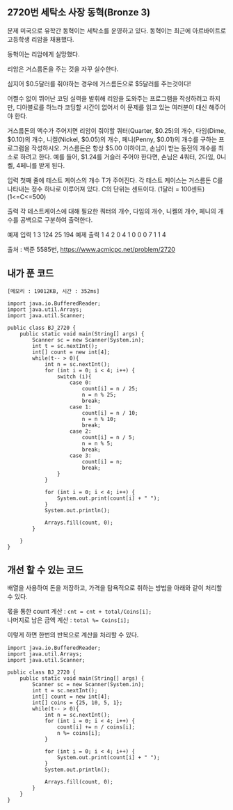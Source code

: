 ## 2720번 세탁소 사장 동혁(Bronze 3)

문제
미국으로 유학간 동혁이는 세탁소를 운영하고 있다. 동혁이는 최근에 아르바이트로 고등학생 리암을 채용했다.

동혁이는 리암에게 실망했다.

리암은 거스름돈을 주는 것을 자꾸 실수한다.

심지어 $0.5달러를 줘야하는 경우에 거스름돈으로 $5달러를 주는것이다!

어쩔수 없이 뛰어난 코딩 실력을 발휘해 리암을 도와주는 프로그램을 작성하려고 하지만, 디아블로를 하느라 코딩할 시간이 없어서 이 문제를 읽고 있는 여러분이 대신 해주어야 한다.

거스름돈의 액수가 주어지면 리암이 줘야할 쿼터(Quarter, $0.25)의 개수, 다임(Dime, $0.10)의 개수, 니켈(Nickel, $0.05)의 개수, 페니(Penny, $0.01)의 개수를 구하는 프로그램을 작성하시오. 거스름돈은 항상 $5.00 이하이고, 손님이 받는 동전의 개수를 최소로 하려고 한다. 예를 들어, $1.24를 거슬러 주어야 한다면, 손님은 4쿼터, 2다임, 0니켈, 4페니를 받게 된다.

입력
첫째 줄에 테스트 케이스의 개수 T가 주어진다. 각 테스트 케이스는 거스름돈 C를 나타내는 정수 하나로 이루어져 있다. C의 단위는 센트이다. (1달러 = 100센트) (1<=C<=500)

출력
각 테스트케이스에 대해 필요한 쿼터의 개수, 다임의 개수, 니켈의 개수, 페니의 개수를 공백으로 구분하여 출력한다.

예제 입력 1 
3
124
25
194
예제 출력 1 
4 2 0 4
1 0 0 0
7 1 1 4

출처 : 백준 5585번,  https://www.acmicpc.net/problem/2720

## 내가 푼 코드

```
[메모리 : 19012KB, 시간 : 352ms]

import java.io.BufferedReader;
import java.util.Arrays;
import java.util.Scanner;

public class BJ_2720 {
    public static void main(String[] args) {
        Scanner sc = new Scanner(System.in);
        int t = sc.nextInt();
        int[] count = new int[4];
        while(t-- > 0){
            int n = sc.nextInt();
            for (int i = 0; i < 4; i++) {
                switch (i){
                    case 0:
                        count[i] = n / 25;
                        n = n % 25;
                        break;
                    case 1:
                        count[i] = n / 10;
                        n = n % 10;
                        break;
                    case 2:
                        count[i] = n / 5;
                        n = n % 5;
                        break;
                    case 3:
                        count[i] = n;
                        break;
                }
            }

            for (int i = 0; i < 4; i++) {
                System.out.print(count[i] + " ");
            }
            System.out.println();

            Arrays.fill(count, 0);
        }

    }
}

```

## 개선 할 수 있는 코드

배열을 사용하여 돈을 저장하고, 가격을 탐욕적으로 취하는 방법을 아래와 같이 처리할 수 있다.

몫을 통한 count 계산 : `cnt = cnt + total/Coins[i];`  
나머지로 남은 금액 계산 : `total %= Coins[i];`

이렇게 하면 한번의 반복으로 계산을 처리할 수 있다.

```
import java.io.BufferedReader;
import java.util.Arrays;
import java.util.Scanner;

public class BJ_2720 {
    public static void main(String[] args) {
        Scanner sc = new Scanner(System.in);
        int t = sc.nextInt();
        int[] count = new int[4];
        int[] coins = {25, 10, 5, 1};
        while(t-- > 0){
            int n = sc.nextInt();
            for (int i = 0; i < 4; i++) {
                count[i] += n / coins[i];
                n %= coins[i];
            }

            for (int i = 0; i < 4; i++) {
                System.out.print(count[i] + " ");
            }
            System.out.println();

            Arrays.fill(count, 0);
        }
    }
}

```
